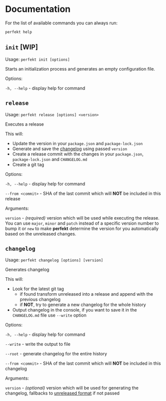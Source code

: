 # Documentation

For the list of available commands you can always run:

`perfekt help`

## `init` [WIP]

Usage: `perfekt init [options]`

Starts an initialization process and generates an empty configuration file.

Options:

`-h, --help` - display help for command

## `release`

Usage: `perfekt release [options] <version>`

Executes a release

This will:

- Update the version in your `package.json` and `package-lock.json`
- Generate and save the [changelog](#changelog) using passed `version`
- Create a release commit with the changes in your `package.json`, `package-lock.json` and `CHANGELOG.md`
- Create a git tag

Options:

`-h, --help` - display help for command

`--from <commit>` - SHA of the last commit which will **NOT** be included in this release

Arguments:

`version` - _(required)_ version which will be used while executing the release. You can use `major`, `minor` and `patch` instead of a specific version number to bump it or `new` to make **perfekt** determine the version for you automatically based on the unreleased changes.

## `changelog`

Usage: `perfekt changelog [options] [version]`

Generates changelog

This will:

- Look for the latest git tag
  - if found transform unreleased into a release and append with the previous changelog
  - if **NOT**, try to generate a new changelog for the whole history
- Output changelog in the console, if you want to save it in the `CHANGELOG.md` file use `--write` option

Options:

`-h, --help` - display help for command

`--write` - write the output to file

`--root` - generate changelog for the entire history

`--from <commit>` - SHA of the last commit which will **NOT** be included in this changelog

Arguments:

`version` - _(optional)_ version which will be used for generating the changelog, fallbacks to [unreleased format](#unreleasedHeader) if not passed
